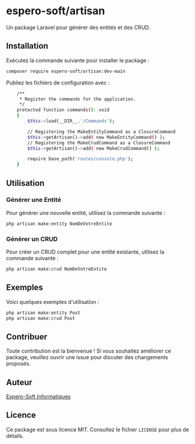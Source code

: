 # espero-soft/artisan

Un package Laravel pour générer des entités et des CRUD.

## Installation

Exécutez la commande suivante pour installer le package :

```bash
composer require espero-soft/artisan:dev-main
```

Publiez les fichiers de configuration avec :

```bash
    /**
     * Register the commands for the application.
     */
    protected function commands(): void
    {
        $this->load(__DIR__.'/Commands');

        // Registering the MakeEntityCommand as a ClosureCommand
        $this->getArtisan()->add( new MakeEntityCommand() );
        // Registering the MakeCrudCommand as a ClosureCommand
        $this->getArtisan()->add( new MakeCrudCommand() );

        require base_path('routes/console.php');
    }
```


## Utilisation

### Générer une Entité

Pour générer une nouvelle entité, utilisez la commande suivante :

```bash
php artisan make:entity NomDeVotreEntite
```

### Générer un CRUD

Pour créer un CRUD complet pour une entité existante, utilisez la commande suivante :

```bash
php artisan make:crud NomDeVotreEntite
```

## Exemples

Voici quelques exemples d'utilisation :

```bash
php artisan make:entity Post
php artisan make:crud Post
```

## Contribuer

Toute contribution est la bienvenue ! Si vous souhaitez améliorer ce package, veuillez ouvrir une issue pour discuter des changements proposés.

## Auteur

[Espero-Soft Informatiques](https://github.com/espero-soft/artisan)

## Licence

Ce package est sous licence MIT. Consultez le fichier `LICENSE` pour plus de détails.
